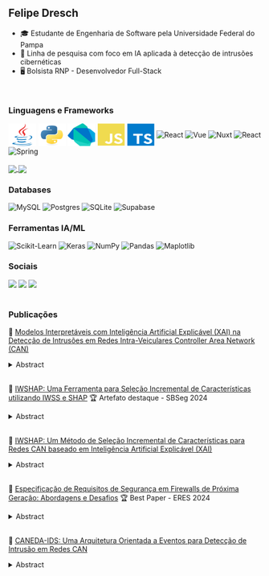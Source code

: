 ## Felipe Dresch

- 🎓 Estudante de Engenharia de Software pela Universidade Federal do Pampa
- 🔭 Linha de pesquisa com foco em IA aplicada à detecção de intrusões cibernéticas
- 🖥️ Bolsista RNP - Desenvolvedor Full-Stack
<br>

### Linguagens e Frameworks
<div style="display: inline_block">
  <img align="center" alt="Java" height="45" width="55" src="https://raw.githubusercontent.com/devicons/devicon/master/icons/java/java-original.svg">
  <img align="center" alt="Python" height="45" width="55" src="https://raw.githubusercontent.com/devicons/devicon/master/icons/python/python-original.svg">
  <img align="center" alt="Dart" height="45" width="55" src="https://raw.githubusercontent.com/devicons/devicon/master/icons/dart/dart-original.svg">
  <img align="center" alt="Js" height="45" width="55" src="https://raw.githubusercontent.com/devicons/devicon/master/icons/javascript/javascript-plain.svg">
  <img align="center" alt="Ts" height="45" width="55" src="https://raw.githubusercontent.com/devicons/devicon/master/icons/typescript/typescript-plain.svg">
  <img align="center" alt="React" height="45" width="100" src="https://img.shields.io/badge/React-20232A?style=for-the-badge&logo=react&logoColor=61DAFB">
  <img align="center" alt="Vue" height="45" width="100" src="https://img.shields.io/badge/Vue.js-35495E?style=for-the-badge&logo=vue.js&logoColor=4FC08D">
  <img align="center" alt="Nuxt" height="45" width="75" src="https://img.shields.io/badge/Nuxt-002E3B?style=for-the-badge&logo=nuxtdotjs&logoColor=#00DC82" alt="SQLite"/>
  <img align="center" alt="React" height="45" width="100" src="https://img.shields.io/badge/Flutter-02569B?style=for-the-badge&logo=flutter&logoColor=white">
  <img align="center" alt="Spring" height="45" width="110" src="https://img.shields.io/badge/Spring-6DB33F?style=for-the-badge&logo=spring&logoColor=white">
</div>
<br>

<!-- Stats -->
<a href="https://github.com/felipedresch/convoychat">
  <img height=200 align="center" src="https://github-readme-stats.vercel.app/api/top-langs?username=felipedresch&layout=compact&langs_count=8&count_private=true&card_width=320&theme=dark" />
</a>
<a href="https://github.com/felipedresch/github-readme-stats">
  <img height=200 align="center" src="https://github-readme-stats.vercel.app/api?username=felipedresch&include_all_commits=true&rank_icon=github&show_icons=true&count_private=true&title_color=fff&icon_color=79ff97&text_color=9f9f9f&bg_color=151515"/>
</a>
<br>

### Databases
<div style="display: inline-block;">
  <img
    src="https://img.shields.io/badge/mysql-4479A1.svg?style=for-the-badge&logo=mysql&logoColor=white"
    alt="MySQL"
  />
  <img
    src="https://img.shields.io/badge/postgres-%23316192.svg?style=for-the-badge&logo=postgresql&logoColor=white"
    alt="Postgres"
  />
  <img
    src="https://img.shields.io/badge/sqlite-%2307405e.svg?style=for-the-badge&logo=sqlite&logoColor=white"
    alt="SQLite"
  />
  <img
    src="https://img.shields.io/badge/Supabase-3ECF8E?style=for-the-badge&logo=supabase&logoColor=white"
    alt="Supabase"
  />
</div>

### Ferramentas IA/ML
<div style="display: inline-block;">
  <img src="https://img.shields.io/badge/scikit--learn-%23F7931E.svg?style=for-the-badge&logo=scikit-learn&logoColor=white" alt="Scikit-Learn"/>
  <img src="https://img.shields.io/badge/Keras-%23D00000.svg?style=for-the-badge&logo=Keras&logoColor=white" alt="Keras"/>
  <img src="https://img.shields.io/badge/numpy-%23013243.svg?style=for-the-badge&logo=numpy&logoColor=white" alt="NumPy"/>
  <img src="https://img.shields.io/badge/pandas-%23150458.svg?style=for-the-badge&logo=pandas&logoColor=white" alt="Pandas"/>
  <img src="https://img.shields.io/badge/Matplotlib-%23ffffff.svg?style=for-the-badge&logo=Matplotlib&logoColor=black" alt="Maplotlib"/>
</div>

### Sociais
<a href="https://www.linkedin.com/in/felipe-dresch-066046237/" target="_blank"><img src="https://img.shields.io/badge/-LinkedIn-%230077B5?style=for-the-badge&logo=linkedin&logoColor=white" target="_blank"></a> 
<a href="mailto:felipe10dresch12@gmail.com"><img src="https://img.shields.io/badge/-Gmail-%23333?style=for-the-badge&logo=gmail&logoColor=white" target="_blank"></a>
<a href="https://www.researchgate.net/profile/Felipe-Dresch" target="_blank"><img src="https://img.shields.io/badge/Research_Gate-00CCBB.svg?&style=for-the-badge&logo=ResearchGate&logoColor=white" target="_blank"></a> 
<br><br>

<!-- Lattes Logo - Consertar o ícone
<a href="http://lattes.cnpq.br/7173376071216478" target="_blank"><img src="https://cdn.jsdelivr.net/gh/jpswalsh/academicons@1/css/academicons.min.css" target="_blank"></a> 
-->

### Publicações

📖 [Modelos Interpretáveis com Inteligência Artificial Explicável (XAI) na Detecção de Intrusões em Redes Intra-Veiculares Controller Area Network (CAN)](https://sol.sbc.org.br/index.php/sbseg/article/view/30042)
<details>
  <summary> Abstract </summary>
  Redes intra-veiculares que utilizam o protocolo Controller Area Network (CAN) 
  são vulneráveis a ataques como fuzzing, fabricação, DoS, spoofing, replay, 
  injeção de mensagens e injeção de falhas. Estudos existentes tipicamente 
  abordam esse problema por meio de Sistemas de Detecção de Intrusões (IDSs). 
  Contudo, esses IDSs frequentemente carecem de explicabilidade, o que compromete 
  sua confiabilidade e interpretabilidade, especialmente em redes CAN, onde os 
  padrões de comunicação são variados. Este estudo investiga a explicabilidade 
  dos IDSs em redes CAN, utilizando o conjunto de dados X-CANIDS, que contém 
  dados reais de veículos. A biblioteca SHAP foi empregada para fornecer 
  explicabilidade ao modelo, revelando as relações entre mensagens CAN e o 
  comportamento dos atacantes, contribuindo para uma melhor interpretação das 
  decisões do IDS.
</details>
<br>

📖 [IWSHAP: Uma Ferramenta para Seleção Incremental de Características utilizando IWSS e SHAP](https://sol.sbc.org.br/index.php/sbseg_estendido/article/view/30123) 🏆 Artefato destaque - SBSeg 2024
<details>
  <summary> Abstract </summary>
  Este trabalho apresenta a ferramenta IWSHAP, que combina o algoritmo Iterative Wrapper Subset Selection (IWSS) com valores SHAP (SHapley Additive exPlanations) para encontrar o melhor conjunto de características e maximizar o desempenho   de algoritmos de aprendizado de máquina. Os resultados em um cenário de detecção de intrusões em redes veiculares indicam que a ferramenta é eficaz na redução de datasets por meio da seleção de características, alcançando taxas elevadas   de redução (e.g., 90%) e mantendo altas métricas de desempenho do modelo (acima de 90%).
</details>
<br>

📖 [IWSHAP: Um Método de Seleção Incremental de Características para Redes CAN baseado em Inteligência Artificial Explicável (XAI)](https://sol.sbc.org.br/index.php/sbseg/article/view/30036)
<details>
  <summary> Abstract </summary>
As redes CAN (Controller Area Network) são amplamente usadas na indústria automotiva e frequentemente alvo de ataques cibernéticos. A detecção desses ataques via aprendizado de máquina (AM) depende da seleção adequada de características para garantir o desempenho do modelo de predição. Este artigo propõe o IWSHAP, um novo método de seleção de características que combina o algorítimo Iterative Wrapper Subset Selection (IWSS) com os valores SHAP (SHapley Additive exPlanations). O principal objetivo é maximizar a performance do modelo de AM em um tempo reduzido. Os resultados indicam que IWSHAP consegue reduzir o número de características em até 99,17% e o tempo de execução em 98,3% comparado ao baseline.
</details>
<br>

📖 [Especificação de Requisitos de Segurança em Firewalls de Próxima Geração: Abordagens e Desafios](https://sol.sbc.org.br/index.php/eres/article/view/31851) 🏆 Best Paper - ERES 2024
<details>
  <summary> Abstract </summary>
    Este trabalho especifica o framework MORAIS, o qual oferece direções iniciais para auxiliar equipes de desenvolvimento na estruturação e validação de requisitos de segurança no desenvolvimento de Firewalls de Próxima Geração (NGFWs), considerando a adaptação às ameaças dinâmicas e a conformidade com regulamentações. As etapas do framework incluem Monitoramento, Otimização, Auditoria, Requisitos, Integração e Simulação, permitindo uma abordagem estruturada para enfrentar os principais desafios de desempenho, integração e conformidade. Os resultados obtidos através de uma prova de conceitos indicam que a implementação do MORAIS pode trazer melhorias contínuas, adaptabilidade e eficácia para NGFWs.
</details>
<br>

📖 [CANEDA-IDS: Uma Arquitetura Orientada a Eventos para Detecção de Intrusão em Redes CAN](https://sol.sbc.org.br/index.php/eres/article/view/31834)
<details>
  <summary> Abstract </summary>
    Neste trabalho, apresentamos uma arquitetura orientada a eventos para a detecção de intrusões em redes veiculares CAN (Controller Area Network). A eficácia da arquitetura proposta foi avaliada utilizando o método ATAM (Architecture Tradeoff Analysis Method), que permitiu a identificação de trade-offs entre diferentes atributos de qualidade. Além disso, realizamos uma análise de conformidade com os padrões de qualidade da ISO/IEC 25010. Os resultados indicam que a arquitetura proposta contribui para aumentar a segurança das redes CAN veiculares. Por fim, a análise de conformidade demonstrou que a arquitetura atende aos requisitos críticos de robustez, adaptabilidade e confiabilidade.
</details>


